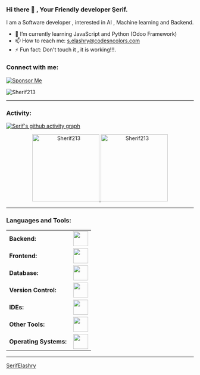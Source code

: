 ### Hi there 👋 , Your Friendly developer Şerif.

I am a Software developer , interested in AI , Machine learning and Backend.

- 🌱 I’m currently learning JavaScript and Python (Odoo Framework) 
- 📫 How to reach me: s.elashry@codesncolors.com
- ⚡ Fun fact: Don't touch it , it is working!!!.
<link rel="stylesheet" href="https://cdn.jsdelivr.net/gh/devicons/devicon@v2.15.1/devicon.min.css">

<h3 align="left">Connect with me:</h3>

[![Sponsor Me](https://img.shields.io/badge/Sponsor-Me-red?style=for-the-badge&logo=github)](https://github.com/sponsors/Sherif213)

<p align="left">
    <a href="https://x.com/ElashrySerif" target="_blank">
        <i class="devicon-twitter-original" alt="Serif_Elashry" style="font-size: 40px;"></i>
    </a>
    <a href="https://www.linkedin.com/in/serifelashry/" target="_blank">
        <i class="devicon-linkedin-plain colored" style="font-size: 40px;"></i>
    </a>
</p>

<p align="left"> <img src="https://komarev.com/ghpvc/?username=Sherif213&label=Profile%20views&color=0e75b6&style=flat" alt="Sherif213" /> </p>


------
<h3 align="left">Activity:</h3>

[![Serif's github activity graph](https://github-readme-activity-graph.vercel.app/graph?username=Sherif213&bg_color=100f0f&color=4c5e9e&line=4c569e&point=403e41&area=true&hide_border=true)](https://github.com/ashutosh00710/github-readme-activity-graph)

<div align="center">
  <a href="https://github.com/Sherif213">
    <img height="180em" src="https://github-readme-stats.vercel.app/api/top-langs?username=Sherif213&show_icons=true&locale=en&layout=compact&theme=tokyonight" alt="Sherif213"/>
    <img height="180em" src="https://github-readme-stats.vercel.app/api?username=Sherif213&show_icons=true&locale=en&layout=compact&theme=tokyonight" alt="Sherif213"/>
  </a>
</div>
<!-- <p align="center">
  <a href="https://github.com/Sherif213">
    <img src="https://github-readme-streak-stats.herokuapp.com/?user=Sherif213&&theme=tokyonight" alt="Sherif213" />
  </a>
</p> -->

------
<h3 align="left">Languages and Tools:</h3>
<table>
    <tr>
        <td style="font-weight: bold; padding-right: 10px; vertical-align: center; border: none;">Backend:</td>
        <td><img height="40" src="https://skillicons.dev/icons?i=php,java,cpp,python,laravel"/></td>
    </tr>
    <tr>
        <td style="font-weight: bold; padding-right: 10px; vertical-align: center;">Frontend:</td>
        <td><img height="40" src="https://skillicons.dev/icons?i=bootstrap,html,css,figma"/></td>
    </tr>
    <tr>
        <td style="font-weight: bold; padding-right: 10px; vertical-align: center; border: none;">Database:</td>
        <td><img height="40" src="https://skillicons.dev/icons?i=mysql,postgresql,mongodb"/></td>
    </tr>
    <tr>
        <td style="font-weight: bold; padding-right: 10px; vertical-align: center; border: none;">Version Control:</td>
        <td><img height="40" src="https://skillicons.dev/icons?i=git,github"/></td>
    </tr>
    <tr>
        <td style="font-weight: bold; padding-right: 10px; vertical-align: center; border: none;">IDEs:</td>
        <td><img height="40" src="https://skillicons.dev/icons?i=vscode,phpstorm,visualstudio,vim"/></td>
    </tr>
    <tr>
        <td style="font-weight: bold; padding-right: 10px; vertical-align: center; border: none;">Other Tools:</td>
        <td><img height="40" src="https://skillicons.dev/icons?i=bash,notion"/></td>
    </tr>
    <tr>
        <td style="font-weight: bold; padding-right: 10px; vertical-align: center; border: none;">Operating Systems:</td>
        <td><img height="40" src="https://skillicons.dev/icons?i=windows,ubuntu"/></td>
    </tr>
</table>

------
[SerifElashry](https://github.com/Sherif213)
